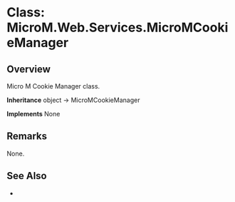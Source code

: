 # Class: MicroM.Web.Services.MicroMCookieManager
## Overview
Micro M Cookie Manager class.

**Inheritance**
object -> MicroMCookieManager

**Implements**
None

## Remarks
None.

## See Also
-